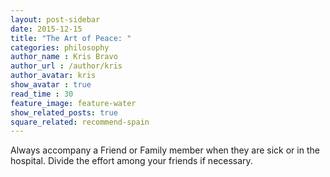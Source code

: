 ```yaml
---
layout: post-sidebar
date: 2015-12-15
title: "The Art of Peace: "
categories: philosophy
author_name : Kris Bravo
author_url : /author/kris
author_avatar: kris
show_avatar : true
read_time : 30
feature_image: feature-water
show_related_posts: true
square_related: recommend-spain
---
```


Always accompany a Friend or Family member when they are sick or in the hospital. Divide the effort among your friends if necessary.

